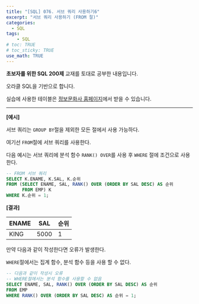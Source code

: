 ```yaml
---
title: "[SQL] 076. 서브 쿼리 사용하기6"
excerpt: "서브 쿼리 사용하기 (FROM 절)"
categories: 
  - SQL
tags: 
    - SQL
# toc: TRUE
# toc_sticky: TRUE
use_math: TRUE
---
```


**초보자를 위한 SQL 200제** 교재를 토대로 공부한 내용입니다.

오라클 SQL을 기반으로 합니다.

실습에 사용한 테이블은 [정보문화사 홈페이지](http://infopub.co.kr/index.asp)에서 받을 수 있습니다.

---

**[예시]**

서브 쿼리는 `GROUP BY`절을 제외한 모든 절에서 사용 가능하다.

여기선 `FROM`절에 서브 쿼리를 사용한다.

다음 예시는 서브 쿼리에 분석 함수 `RANK() OVER`를 사용 후 `WHERE` 절에 조건으로 사용한다.


```sql
-- FROM 서브 쿼리
SELECT K.ENAME, K.SAL, K.순위
FROM (SELECT ENAME, SAL, RANK() OVER (ORDER BY SAL DESC) AS 순위
      FROM EMP) K
WHERE K.순위 = 1;
```


**[결과]**

ENAME|SAL|순위
|-|-|-|
KING|5000|1

만약 다음과 같이 작성한다면 오류가 발생한다.

`WHERE`절에서는 집계 함수, 분석 함수 등을 사용 할 수 없다.

```SQL
-- 다음과 같이 작성시 오류
-- WHERE절에서는 분석 함수를 사용할 수 없음
SELECT ENAME, SAL, RANK() OVER (ORDER BY SAL DESC) AS 순위
FROM EMP
WHERE RANK() OVER (ORDER BY SAL DESC) AS 순위 = 1;
```